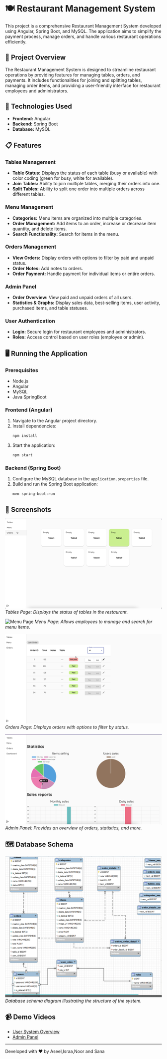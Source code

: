 # 🍽️ Restaurant Management System

This project is a comprehensive Restaurant Management System developed using Angular, Spring Boot, and MySQL. The application aims to simplify the payment process, manage orders, and handle various restaurant operations efficiently.

## 🌟 Project Overview

The Restaurant Management System is designed to streamline restaurant operations by providing features for managing tables, orders, and payments. It includes functionalities for joining and splitting tables, managing order items, and providing a user-friendly interface for restaurant employees and administrators.

## 🚀 Technologies Used

- **Frontend:** Angular
- **Backend:** Spring Boot
- **Database:** MySQL

## 📋 Features

### Tables Management
- **Table Status:** Displays the status of each table (busy or available) with color coding (green for busy, white for available).
- **Join Tables:** Ability to join multiple tables, merging their orders into one.
- **Split Tables:** Ability to split one order into multiple orders across different tables.

### Menu Management
- **Categories:** Menu items are organized into multiple categories.
- **Order Management:** Add items to an order, increase or decrease item quantity, and delete items.
- **Search Functionality:** Search for items in the menu.

### Orders Management
- **View Orders:** Display orders with options to filter by paid and unpaid status.
- **Order Notes:** Add notes to orders.
- **Order Payment:** Handle payment for individual items or entire orders.

### Admin Panel
- **Order Overview:** View paid and unpaid orders of all users.
- **Statistics & Graphs:** Display sales data, best-selling items, user activity, purchased items, and table statuses.

### User Authentication
- **Login:** Secure login for restaurant employees and administrators.
- **Roles:** Access control based on user roles (employee or admin).

## 🖥️ Running the Application

### Prerequisites
- Node.js
- Angular 
- MySQL
- Java SpringBoot

### Frontend (Angular)
1. Navigate to the Angular project directory.
2. Install dependencies:
    ```bash
    npm install
    ```
3. Start the application:
    ```bash
    npm start
    ```

### Backend (Spring Boot)
1. Configure the MySQL database in the `application.properties` file.
2. Build and run the Spring Boot application:
    ```bash
    mvn spring-boot:run
    ```

## 📸 Screenshots

![Tables Page](images/TablesPage.png)
*Tables Page: Displays the status of tables in the restaurant.*

![Menu Page](images/MenuPage.png)
*Menu Page: Allows employees to manage and search for menu items.*

![Orders Page](images/OrdersPage.png)
*Orders Page: Displays orders with options to filter by status.*

![Admin Panel](images/AdminPanelPage.png)
*Admin Panel: Provides an overview of orders, statistics, and more.*

## 🗺️ Database Schema

![Database Schema](images/DatabaseDiagram.png)
*Database schema diagram illustrating the structure of the system.*

## 📹 Demo Videos

- [User System Overview](https://drive.google.com/file/d/1zBRtUVEb2hhnG7-TSvqokGeCwbiVcQ5x/view?usp=sharing)
- [Admin Panel](https://drive.google.com/file/d/1AIg9KyQb85Ghy5Ou6u34LntRB6JfIBoE/view?usp=sharing)


---

Developed with ❤️ by Aseel,Israa,Noor and Sana
